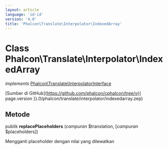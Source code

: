 ```yaml
---
layout: article
language: 'id-id'
version: '4.0'
title: 'Phalcon\Translate\Interpolator\IndexedArray'
---
```

# Class **Phalcon\Translate\Interpolator\IndexedArray**

*implements* [Phalcon\Translate\InterpolatorInterface](Phalcon_Translate_InterpolatorInterface)

[Sumber di GitHub](https://github.com/phalcon/cphalcon/tree/v{{ page.version }}.0/phalcon/translate/interpolator/indexedarray.zep)

## Metode

publik **replacePlaceholders** (*campuran* $translation, [*campuran* $placeholders])

Mengganti placeholder dengan nilai yang dilewatkan